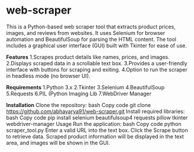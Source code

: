 # web-scraper
This is a Python-based web scraper tool that extracts product prices, images, and reviews from websites. It uses Selenium for browser automation and BeautifulSoup for parsing the HTML content. The tool includes a graphical user interface (GUI) built with Tkinter for ease of use.

**Features**
1.Scrapes product details like names, prices, and images.
2.Displays scraped data in a scrollable text box.
3.Provides a user-friendly interface with buttons for scraping and exiting.
4.Option to run the scraper in headless mode (no browser UI).




**Requirements**
1.Python 3.x
2.Tkinter
3.Selenium
4.BeautifulSoup
5.Requests
6.PIL (Python Imaging Lib
7.WebDriver Manager



**Installation**
Clone the repository:
bash
Copy code
git clone https://github.com/abhayarya91/web-scraper.git
Install required libraries:
bash
Copy code
pip install selenium beautifulsoup4 requests pillow tkinter webdriver-manager
Usage
Run the application:
bash
Copy code
python scraper_tool.py
Enter a valid URL into the text box.
Click the Scrape button to retrieve data.
Scraped product information will be displayed in the text area, and images will be shown in the GUI.
